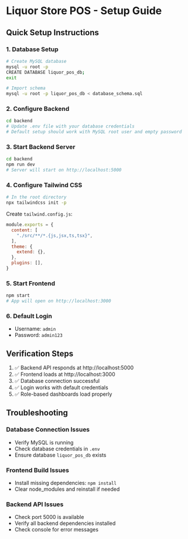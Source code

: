 # Liquor Store POS - Setup Guide

## Quick Setup Instructions

### 1. Database Setup
```bash
# Create MySQL database
mysql -u root -p
CREATE DATABASE liquor_pos_db;
exit

# Import schema
mysql -u root -p liquor_pos_db < database_schema.sql
```

### 2. Configure Backend
```bash
cd backend
# Update .env file with your database credentials
# Default setup should work with MySQL root user and empty password
```

### 3. Start Backend Server
```bash
cd backend
npm run dev
# Server will start on http://localhost:5000
```

### 4. Configure Tailwind CSS
```bash
# In the root directory
npx tailwindcss init -p
```

Create `tailwind.config.js`:
```js
module.exports = {
  content: [
    "./src/**/*.{js,jsx,ts,tsx}",
  ],
  theme: {
    extend: {},
  },
  plugins: [],
}
```

### 5. Start Frontend
```bash
npm start
# App will open on http://localhost:3000
```

### 6. Default Login
- Username: `admin`
- Password: `admin123`

## Verification Steps

1. ✅ Backend API responds at http://localhost:5000
2. ✅ Frontend loads at http://localhost:3000
3. ✅ Database connection successful
4. ✅ Login works with default credentials
5. ✅ Role-based dashboards load properly

## Troubleshooting

### Database Connection Issues
- Verify MySQL is running
- Check database credentials in `.env`
- Ensure database `liquor_pos_db` exists

### Frontend Build Issues
- Install missing dependencies: `npm install`
- Clear node_modules and reinstall if needed

### Backend API Issues
- Check port 5000 is available
- Verify all backend dependencies installed
- Check console for error messages
